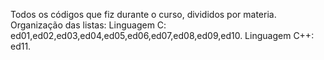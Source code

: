 Todos os códigos que fiz durante o curso, divididos por materia.
Organização das listas:
Linguagem C: ed01,ed02,ed03,ed04,ed05,ed06,ed07,ed08,ed09,ed10.
Linguagem C++: ed11.
